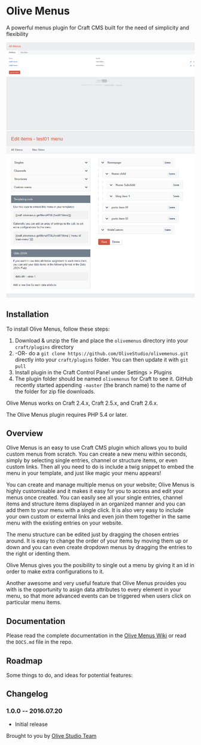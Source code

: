 # Olive Menus
A powerful menus plugin for Craft CMS built for the need of simplicity and flexibility

![Screenshot](resources/screenshots/olivemenus01.png)
![Screenshot](resources/screenshots/olivemenus02.png)

## Installation

To install Olive Menus, follow these steps:

1. Download & unzip the file and place the `olivemenus` directory into your `craft/plugins` directory
2.  -OR- do a `git clone https://github.com/OliveStudio/olivemenus.git` directly into your `craft/plugins` folder.  You can then update it with `git pull`
4. Install plugin in the Craft Control Panel under Settings > Plugins
5. The plugin folder should be named `olivemenus` for Craft to see it.  GitHub recently started appending `-master` (the branch name) to the name of the folder for zip file downloads.

Olive Menus works on Craft 2.4.x, Craft 2.5.x, and Craft 2.6.x.


The Olive Menus plugin requires PHP 5.4 or later.

## Overview

Olive Menus is an easy to use Craft CMS plugin which allows you to build custom menus from scratch. You can create a new menu within seconds, simply by selecting single entries, channel or structure items, or even custom links. Then all you need to do is include a twig snippet to embed the menu in your template, and just like magic your menu appears!

You can create and manage multiple menus on your website; Olive Menus is highly customisable and it makes it easy for you to access and edit your menus once created. You can easily see all your single entries, channel items and structure items displayed in an organized manner and you can add them to your menu with a single click. It is also very easy to include your own custom or external links and even join them together in the same menu with the existing entries on your website.

The menu structure can be edited just by dragging the chosen entries around. It is easy to change the order of your items by moving them up or down and you can even create dropdown menus by dragging the entries to the right or identing them. 

Olive Menus gives you the posibility to single out a menu by giving it an id in order to make extra configurations to it. 

Another awesome and very useful feature that Olive Menus provides you with is the opportunity to asign data attributes to every element in your menu, so that more advanced events can be triggered when users click on particular menu items.

## Documentation

Please read the complete documentation in the [Olive Menus Wiki](https://github.com/OliveStudio/olivemenus/wiki) or read the `DOCS.md` file in the repo.

## Roadmap

Some things to do, and ideas for potential features:

## Changelog

### 1.0.0 -- 2016.07.20

* Initial release

Brought to you by [Olive Studio Team](http://www.olivestudio.net)

